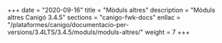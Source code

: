 +++
date        = "2020-09-16"
title       = "Mòduls altres"
description = "Mòduls altres Canigó 3.4.5"
sections    = "canigo-fwk-docs"
enllac		= "/plataformes/canigo/documentacio-per-versions/3.4LTS/3.4.5/moduls/moduls-altres/"
weight		= 7
+++

